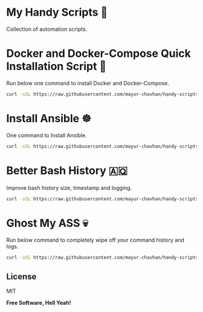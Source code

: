 # My Handy Scripts 🧰 

Collection of automation scripts.


# Docker and Docker-Compose Quick Installation Script 🐋 

Run below one command to install Docker and Docker-Compose.

``` bash
curl -sSL https://raw.githubusercontent.com/mayur-chavhan/handy-scripts/master/install-docker.sh | bash
```

# Install Ansible ☸ 

One command to Install Ansible.

```bash
curl -sSL https://raw.githubusercontent.com/mayur-chavhan/handy-scripts/install-ansible.sh | bash
```
# Better Bash History 🇦🇶 

Improve bash history size, timestamp and logging.

```bash
curl -sSL https://raw.githubusercontent.com/mayur-chavhan/handy-scripts/master/better-history.sh | bash
```

# Ghost My ASS 💀 

Run below command to completely wipe off your command history and logs.

```bash
curl -sSL https://raw.githubusercontent.com/mayur-chavhan/handy-scripts/ghost-my-ass.sh | bash
```



## License

MIT

**Free Software, Hell Yeah!**
